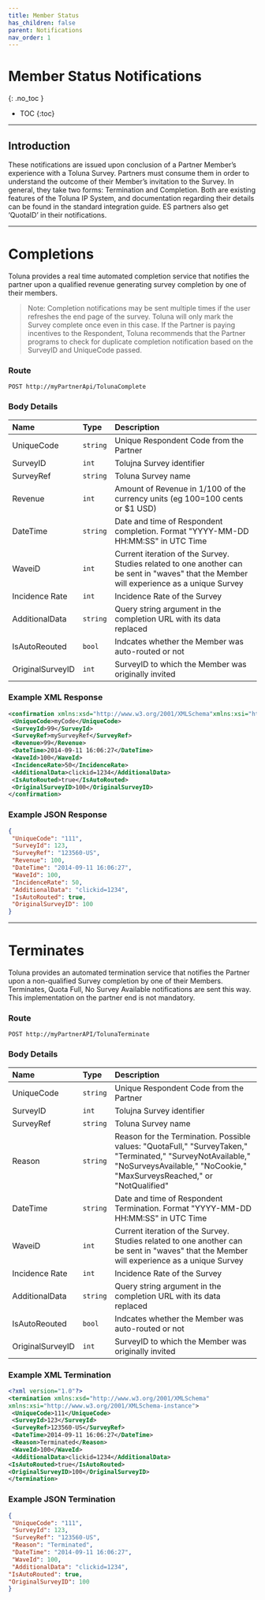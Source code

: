 ```yaml
---
title: Member Status
has_children: false
parent: Notifications
nav_order: 1
---
```


# Member Status Notifications
{: .no_toc }

* TOC
{:toc}

---

## Introduction

These notifications are issued upon conclusion of a Partner Member’s experience with a Toluna Survey. Partners must consume them in order to understand the outcome of their Member’s invitation to the Survey. In general, they take two forms: Termination and Completion. Both are existing features of the Toluna IP System, and documentation regarding their details can be found in the standard integration guide. ES partners also get ‘QuotaID’ in their notifications.

---

# Completions

Toluna provides a real time automated completion service that notifies the partner upon a qualified
revenue generating survey completion by one of their members.

>Note: Completion notifications may be sent multiple times if the user refreshes the end page of the survey. Toluna will only mark the Survey complete once even in this case. If the Partner is paying incentives to the Respondent, Toluna recommends that the Partner programs to check for duplicate completion notification based on the SurveyID and UniqueCode passed.

### Route
```
POST http://myPartnerApi/TolunaComplete
```

### Body Details

| Name | Type | Description |
| :--- | :--- | :--- |
| UniqueCode | ```string``` | Unique Respondent Code from the Partner |
| SurveyID | ```int``` | Tolujna Survey identifier |
| SurveyRef | ```string``` | Toluna Survey name |
| Revenue | ```int``` | Amount of Revenue in 1/100 of the currency units (eg 100=100 cents or $1 USD) |
| DateTime | ```string``` | Date and time of Respondent completion. Format "YYYY-MM-DD HH:MM:SS" in UTC Time |
| WaveiD | ```int``` | Current iteration of the Survey. Studies related to one another can be sent in "waves" that the Member will experience as a unique Survey |
| Incidence Rate | ```int``` | Incidence Rate of the Survey |
| AdditionalData | ```string``` | Query string argument in the completion URL with its data replaced |
| IsAutoReouted | ```bool``` | Indcates whether the Member was auto-routed or not |
| OriginalSurveyID | ```int``` | SurveyID to which the Member was originally invited |


### Example XML Response
```xml
<confirmation xmlns:xsd="http://www.w3.org/2001/XMLSchema"xmlns:xsi="http://www.w3.org/2001/XMLSchema-instance">
 <UniqueCode>myCode</UniqueCode>
 <SurveyId>99</SurveyId>
 <SurveyRef>mySurveyRef</SurveyRef>
 <Revenue>99</Revenue>
 <DateTime>2014-09-11 16:06:27</DateTime>
 <WaveId>100</WaveId>
 <IncidenceRate>50</IncidenceRate>
 <AdditionalData>clickid=1234</AdditionalData>
 <IsAutoRouted>true</IsAutoRouted>
 <OriginalSurveyID>100</OriginalSurveyID>
</confirmation>
```

### Example JSON Response
```json
{
 "UniqueCode": "111",
 "SurveyId": 123,
 "SurveyRef": "123560-US",
 "Revenue": 100,
 "DateTime": "2014-09-11 16:06:27",
 "WaveId": 100,
 "IncidenceRate": 50,
 "AdditionalData": "clickid=1234",
 "IsAutoRouted": true,
 "OriginalSurveyID": 100
}
```

---

# Terminates

Toluna provides an automated termination service that notifies the Partner upon a non-qualified
Survey completion by one of their Members. Terminates, Quota Full, No Survey Available notifications
are sent this way. This implementation on the partner end is not mandatory.

### Route
```
POST http://myPartnerAPI/TolunaTerminate
```

### Body Details

| Name | Type | Description |
| :--- | :--- | :--- |
| UniqueCode | ```string``` | Unique Respondent Code from the Partner |
| SurveyID | ```int``` | Tolujna Survey identifier |
| SurveyRef | ```string``` | Toluna Survey name |
| Reason | ```string``` | Reason for the Termination. Possible values: "QuotaFull," "SurveyTaken," "Terminated," "SurveyNotAvailable," "NoSurveysAvailable," "NoCookie," "MaxSurveysReached," or "NotQualified" |
| DateTime | ```string``` | Date and time of Respondent Termination. Format "YYYY-MM-DD HH:MM:SS" in UTC Time |
| WaveiD | ```int``` | Current iteration of the Survey. Studies related to one another can be sent in "waves" that the Member will experience as a unique Survey |
| Incidence Rate | ```int``` | Incidence Rate of the Survey |
| AdditionalData | ```string``` | Query string argument in the completion URL with its data replaced |
| IsAutoReouted | ```bool``` | Indcates whether the Member was auto-routed or not |
| OriginalSurveyID | ```int``` | SurveyID to which the Member was originally invited |


### Example XML Termination
```xml
<?xml version="1.0"?>
<termination xmlns:xsd="http://www.w3.org/2001/XMLSchema"
xmlns:xsi="http://www.w3.org/2001/XMLSchema-instance">
 <UniqueCode>111</UniqueCode>
 <SurveyId>123</SurveyId>
 <SurveyRef>123560-US</SurveyRef>
 <DateTime>2014-09-11 16:06:27</DateTime>
 <Reason>Terminated</Reason>
 <WaveId>100</WaveId>
 <AdditionalData>clickid=1234</AdditionalData>
<IsAutoRouted>true</IsAutoRouted>
<OriginalSurveyID>100</OriginalSurveyID>
</termination>
```

### Example JSON Termination
```json
{
 "UniqueCode": "111",
 "SurveyId": 123,
 "SurveyRef": "123560-US",
 "Reason": "Terminated",
 "DateTime": "2014-09-11 16:06:27",
 "WaveId": 100,
 "AdditionalData": "clickid=1234",
"IsAutoRouted": true,
"OriginalSurveyID": 100
}
```

